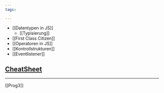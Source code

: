 ```yaml
---
tags:

---
```


- [[Datentypen in JS]]
	- [[Typisierung]]
- [[First Class Citizen]]
- [[Operatoren in JS]]
- [[Kontrollstrukturen]]
- [[Eventlistener]]

## [CheatSheet](https://htmlcheatsheet.com/js/)

---
[[Prog3]]